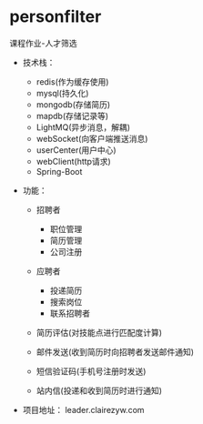 # personfilter
课程作业-人才筛选

- 技术栈：
  * redis(作为缓存使用)
  * mysql(持久化)
  * mongodb(存储简历)
  * mapdb(存储记录等)
  * LightMQ(异步消息，解耦)
  * webSocket(向客户端推送消息)
  * userCenter(用户中心)
  * webClient(http请求)
  * Spring-Boot
  
  
- 功能：

    * 招聘者
        - 职位管理
        - 简历管理
        - 公司注册
    
    * 应聘者
        - 投递简历
        - 搜索岗位
        - 联系招聘者
        
    * 简历评估(对技能点进行匹配度计算)
    
    * 邮件发送(收到简历时向招聘者发送邮件通知)
    
    * 短信验证码(手机号注册时发送) 
    
    * 站内信(投递和收到简历时进行通知)
  
- 项目地址：
leader.clairezyw.com
